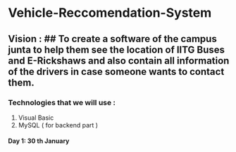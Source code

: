 # Vehicle-Reccomendation-System

## Vision : ## To create a software of the campus junta to help them see the location of IITG Buses and E-Rickshaws and also contain all information of the drivers in case someone wants to contact them.

### Technologies that we will use : 
1. Visual Basic
2. MySQL ( for backend part )

#### Day 1: 30 th January

